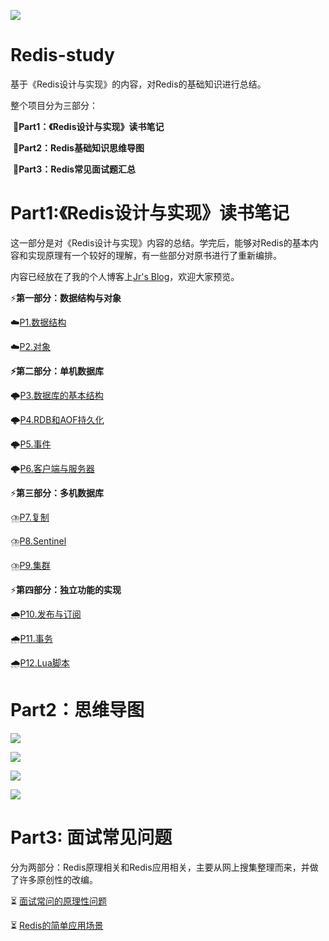 ![](https://pic3.zhimg.com/v2-a2906feb856f3b0c746178aa965fe25c_1200x500.jpg)

# Redis-study

基于《Redis设计与实现》的内容，对Redis的基础知识进行总结。

整个项目分为三部分：

​	:red_circle:**Part1：《Redis设计与实现》读书笔记**

​	**:red_circle:Part2：Redis基础知识思维导图**

​	**:red_circle:Part3：Redis常见面试题汇总**

# Part1:《Redis设计与实现》读书笔记

这一部分是对《Redis设计与实现》内容的总结。学完后，能够对Redis的基本内容和实现原理有一个较好的理解，有一些部分对原书进行了重新编排。

内容已经放在了我的个人博客上[Jr's Blog](https://jiangren.work/categories/数据库/)，欢迎大家预览。

:zap:**第一部分：数据结构与对象**

:cloud:[P1.数据结构](https://github.com/JiangRRRen/Redis-study/blob/master/Markdown笔记/Redis设计与实现1-数据结构.md)

:cloud:[P2.对象](https://github.com/JiangRRRen/Redis-study/blob/master/Markdown笔记/Redis设计与实现2-对象.md)

**:zap:第二部分：单机数据库**

:cloud_with_lightning:[P3.数据库的基本结构](https://github.com/JiangRRRen/Redis-study/blob/master/Markdown笔记/Redis设计与实现3-数据库.md)

:cloud_with_lightning:[P4.RDB和AOF持久化​](https://github.com/JiangRRRen/Redis-study/blob/master/Markdown笔记/Redis设计与实现4-RDB持久化和AOF持久化.md)

:cloud_with_lightning:[P5.事件](https://github.com/JiangRRRen/Redis-study/blob/master/Markdown笔记/Redis设计与实现5-事件.md)

:cloud_with_lightning:[P6.客户端与服务器](https://github.com/JiangRRRen/Redis-study/blob/master/Markdown笔记/Redis设计与实现6-客户端与服务器.md)

:zap:**第三部分：多机数据库**

:cloud_with_lightning_and_rain:[P7.复制](https://github.com/JiangRRRen/Redis-study/blob/master/Markdown笔记/Redis设计与实现7-复制.md)

:cloud_with_lightning_and_rain:[P8.Sentinel](https://github.com/JiangRRRen/Redis-study/blob/master/Markdown笔记/Redis设计与实现8-Sentinel.md)

:cloud_with_lightning_and_rain:[P9.集群](https://github.com/JiangRRRen/Redis-study/blob/master/Markdown笔记/Redis设计与实现9-集群.md)

:zap:**第四部分：独立功能的实现**

:cloud_with_rain:[P10.发布与订阅](https://github.com/JiangRRRen/Redis-study/blob/master/Markdown笔记/Redis设计与实现10-发布与订阅.md)

:cloud_with_rain:[P11.事务](https://github.com/JiangRRRen/Redis-study/blob/master/Markdown笔记/Redis设计与实现11-事务.md)

:cloud_with_rain:[P12.Lua脚本](https://github.com/JiangRRRen/Redis-study/blob/master/Markdown笔记/Redis设计与实现12-Lua脚本.md)

# Part2：思维导图

![](https://github.com/JiangRRRen/Redis-study/blob/master/%E6%80%9D%E7%BB%B4%E5%AF%BC%E5%9B%BE/Pic/%E6%95%B0%E6%8D%AE%E7%BB%93%E6%9E%84%E4%B8%8E%E5%AF%B9%E8%B1%A1.png?raw=true)

![](https://github.com/JiangRRRen/Redis-study/blob/master/%E6%80%9D%E7%BB%B4%E5%AF%BC%E5%9B%BE/Pic/%E5%8D%95%E6%9C%BA%E6%95%B0%E6%8D%AE%E5%BA%93.png?raw=true)

![](https://github.com/JiangRRRen/Redis-study/blob/master/%E6%80%9D%E7%BB%B4%E5%AF%BC%E5%9B%BE/Pic/%E5%A4%9A%E6%9C%BA%E6%95%B0%E6%8D%AE%E5%BA%93.png?raw=true)

![](https://github.com/JiangRRRen/Redis-study/blob/master/%E6%80%9D%E7%BB%B4%E5%AF%BC%E5%9B%BE/Pic/%E7%8B%AC%E7%AB%8B%E5%8A%9F%E8%83%BD%E7%9A%84%E5%AE%9E%E7%8E%B0.png?raw=true)

# Part3: 面试常见问题

分为两部分：Redis原理相关和Redis应用相关，主要从网上搜集整理而来，并做了许多原创性的改编。

:hourglass_flowing_sand: ​[面试常问的原理性问题](https://github.com/JiangRRRen/Redis-study/blob/master/面试相关/Redis面试常见基本问题.md)

:hourglass_flowing_sand: [Redis的简单应用场景](https://github.com/JiangRRRen/Redis-study/blob/master/面试相关/Redis的简单应用场景总结.md)